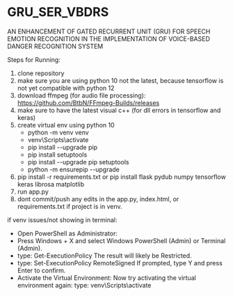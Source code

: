 # GRU_SER_VBDRS
AN ENHANCEMENT OF GATED RECURRENT UNIT (GRU) FOR SPEECH EMOTION RECOGNITION IN THE IMPLEMENTATION OF VOICE-BASED DANGER RECOGNITION SYSTEM

Steps for Running:
1. clone repository
2. make sure you are using python 10 not the latest, because tensorflow is not yet compatible with python 12
3. download ffmpeg (for audio file processing): https://github.com/BtbN/FFmpeg-Builds/releases
4. make sure to have the latest visual c++ (for dll errors in tensorflow and keras)
5. create virtual env using python 10
      - python -m venv venv
      - venv\Scripts\activate
      - pip install --upgrade pip
      - pip install setuptools
      - pip install --upgrade pip setuptools
      - python -m ensurepip --upgrade
6. pip install -r requirements.txt or pip install flask pydub numpy tensorflow keras librosa matplotlib
7. run app.py
8. dont commit/push any edits in the app.py, index.html, or requirements.txt if project is in venv.



if venv issues/not showing in terminal:
- Open PowerShell as Administrator:
- Press Windows + X and select Windows PowerShell (Admin) or Terminal (Admin).
- type: Get-ExecutionPolicy
      The result will likely be Restricted.
- type: Set-ExecutionPolicy RemoteSigned
      If prompted, type Y and press Enter to confirm.
- Activate the Virtual Environment: Now try activating the virtual environment again:
      type: venv\Scripts\activate
